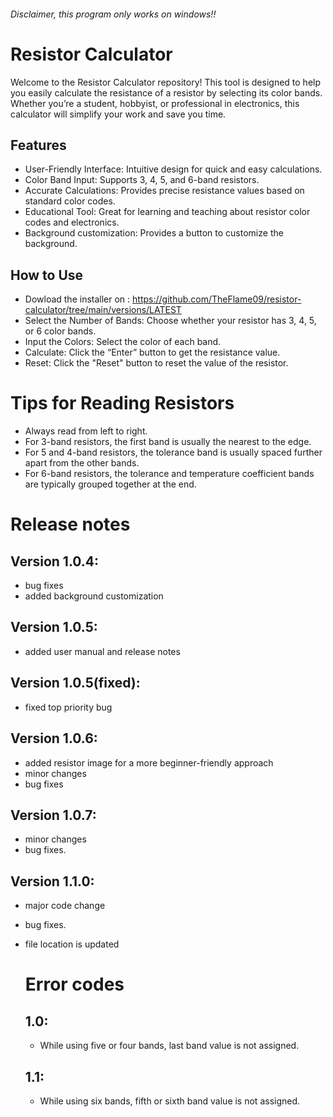 ###### Disclaimer, this program only works on windows!!
# Resistor Calculator
Welcome to the Resistor Calculator repository! This tool is designed to help you easily calculate the resistance of a resistor by selecting its color bands. Whether you’re a student, hobbyist, or professional in electronics, this calculator will simplify your work and save you time.

## Features
* User-Friendly Interface: Intuitive design for quick and easy calculations.
* Color Band Input: Supports 3, 4, 5, and 6-band resistors.
* Accurate Calculations: Provides precise resistance values based on standard color codes.
* Educational Tool: Great for learning and teaching about resistor color codes and electronics.
* Background customization: Provides a button to customize the background.
## How to Use
* Dowload the installer on : https://github.com/TheFlame09/resistor-calculator/tree/main/versions/LATEST 
* Select the Number of Bands: Choose whether your resistor has 3, 4, 5, or 6 color bands.
* Input the Colors: Select the color of each band.
* Calculate: Click the “Enter” button to get the resistance value.
* Reset: Click the "Reset" button to reset the value of the resistor.

# Tips for Reading Resistors
 * Always read from left to right.
 * For 3-band resistors, the first band is usually the nearest to the edge.
 * For 5 and 4-band resistors, the tolerance band is usually spaced further apart from the other bands.
 * For 6-band resistors, the tolerance and temperature coefficient bands are typically grouped together at the end.

# Release notes
## Version 1.0.4:
* bug fixes
* added background customization

## Version 1.0.5: 
* added user manual and release notes

## Version 1.0.5(fixed):
* fixed top priority bug

## Version 1.0.6: 
* added resistor image for a more beginner-friendly approach
* minor changes
* bug fixes

## Version 1.0.7:
* minor changes
* bug fixes.
  
## Version 1.1.0:
* major code change
* bug fixes.
* file location is updated
   
  # Error codes
  ## 1.0:
   * While using five or four bands, last band value is not assigned.
  ## 1.1:
  * While using six bands, fifth or sixth band value is not assigned.
